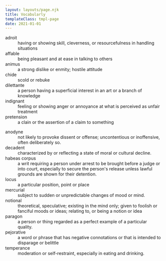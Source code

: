 ```yaml
---
layout: layouts/page.njk
title: Vocabularly
templateClass: tmpl-page
date: 2021-01-01
---
```


<dl>
<dt>adroit</dt><dd>having or showing skill, cleverness, or resourcefulness in handling situations</dd>
<dt>affable</dt><dd>being pleasant and at ease in talking to others</dd>
<dt>animus</dt><dd>a strong dislike or enmity; hostile attitude</dd>
<dt>chide</dt><dd>scold or rebuke</dd>
<dt>dilettante</dt><dd>a person having a superficial interest in an art or a branch of knowledge</dd>
<dt>indignant</dt><dd>feeling or showing anger or annoyance at what is perceived as unfair treatment</dd>
<dt>pretension</dt><dd>a clain or the assertion of a claim to something</dd>
</dl>
<dl>
<dt>anodyne</dt><dd>not likely to provoke dissent or offense; uncontentious or inoffensive, often deliberately so.</dd>
<dt>decadent</dt><dd>characterized by or reflecting a state of moral or cultural decline.</dd>
<dt>habeas corpus</dt><dd>a writ requiring a person under arrest to be brought before a judge or into court, especially to secure the person's release unless lawful grounds are shown for their detention.</dd>
<dt>locus</dt><dd>a particular position, point or place</dd>
<dt>mercurial</dt><dd>subject to sudden or unpredictable changes of mood or mind.</dd>
<dt>notional</dt><dd>theoretical, speculative; existing in the mind only; given to foolish or fanciful moods or ideas; relating to, or being a notion or idea</dd>
<dt>paragon</dt><dd>a person or thing regarded as a perfect example of a particular quality.</dd>
<dt>pejorative</dt><dd>a word or phrase that has negative connotations or that is intended to disparage or belittle</dd>
<dt>temperance</dt><dd>moderation or self-restraint, especially in eating and drinking.</dd>
</dl>
